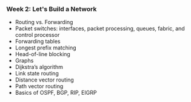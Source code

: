 ### Week 2: Let's Build a Network

- Routing vs. Forwarding
- Packet switches: interfaces, packet processing, queues, fabric, and control processor
- Forwarding tables
- Longest prefix matching
- Head-of-line blocking
- Graphs
- Dijkstra’s algorithm
- Link state routing
- Distance vector routing
- Path vector routing
- Basics of OSPF, BGP, RIP, EIGRP
